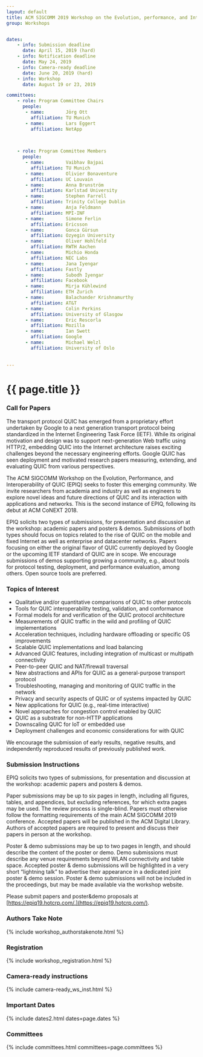 ```yaml
---
layout: default
title: ACM SIGCOMM 2019 Workshop on the Evolution, performance, and Interoperability of QUIC (EPIQ 2019)
group: Workshops


dates:
    - info: Submission deadline
      date: April 15, 2019 (hard)
    - info: Notification deadline
      date: May 24, 2019
    - info: Camera-ready deadline
      date: June 20, 2019 (hard)
    - info: Workshop
      date: August 19 or 23, 2019

committees:
    - role: Program Committee Chairs
      people:
       - name:        Jörg Ott
         affiliation: TU Munich
       - name:        Lars Eggert
         affiliation: NetApp
    

    
    - role: Program Committee Members
      people:
       - name:        Vaibhav Bajpai
         affiliation: TU Munich
       - name:        Olivier Bonaventure
         affiliation: UC Louvain
       - name:        Anna Brunström
         affiliation: Karlstad University
       - name:        Stephen Farrell
         affiliation: Trinity College Dublin
       - name:        Anja Feldmann
         affiliation: MPI-INF
       - name:        Simone Ferlin
         affiliation: Ericsson
       - name:        Gonca Gürsun
         affiliation: Ozyegin University
       - name:        Oliver Hohlfeld
         affiliation: RWTH Aachen
       - name:        Michio Honda
         affiliation: NEC Labs
       - name:        Jana Iyengar
         affiliation: Fastly
       - name:        Subodh Iyengar
         affiliation: Facebook
       - name:        Mirja Kühlewind
         affiliation: ETH Zurich
       - name:        Balachander Krishnamurthy
         affiliation: AT&T
       - name:        Colin Perkins
         affiliation: University of Glasgow
       - name:        Eric Rescorla
         affiliation: Mozilla
       - name:        Ian Swett
         affiliation: Google
       - name:        Michael Welzl
         affiliation: University of Oslo 
         
                              
---
```


# {{ page.title }}

### Call for Papers
The transport protocol QUIC has emerged from a proprietary effort undertaken by Google to a next generation transport protocol being standardized in the Internet Engineering Task Force (IETF). While its original motivation and design was to support next-generation Web traffic using HTTP/2, embedding QUIC into the Internet architecture raises exciting challenges beyond the necessary engineering efforts. Google QUIC has seen deployment and motivated research papers measuring, extending, and evaluating QUIC from various perspectives.     

The ACM SIGCOMM Workshop on the Evolution, Performance, and Interoperability of QUIC (EPIQ) seeks to foster this emerging community. We invite researchers from academia and industry as well as engineers to explore novel ideas and future directions of QUIC and its interaction with applications and networks. This is the second instance of EPIQ, following its debut at ACM CoNEXT 2018.

EPIQ solicits two types of submissions, for presentation and discussion at the workshop: academic papers and posters & demos. Submissions of both types should focus on topics related to the rise of QUIC on the mobile and fixed Internet as well as enterprise and datacenter networks. Papers focusing on either the original flavor of QUIC currently deployed by Google or the upcoming IETF standard of QUIC are in scope.  We encourage submissions of demos supporting growing a community, e.g., about tools for protocol testing, deployment, and performance evaluation, among others. Open source tools are preferred.

### Topics of Interest

- Qualitative and/or quantitative comparisons of QUIC to other protocols
- Tools for QUIC interoperability testing, validation, and conformance
- Formal models for and verification of the QUIC protocol architecture
- Measurements of QUIC traffic in the wild and profiling of QUIC implementations
- Acceleration techniques, including hardware offloading or specific OS improvements
- Scalable QUIC implementations and load balancing
- Advanced QUIC features, including integration of multicast or multipath connectivity
- Peer-to-peer QUIC and NAT/firewall traversal
- New abstractions and APIs for QUIC as a general-purpose transport protocol
- Troubleshooting, managing and monitoring of QUIC traffic in the network
- Privacy and security aspects of QUIC or of systems impacted by QUIC
- New applications for QUIC (e.g., real-time interactive)
- Novel approaches for congestion control enabled by QUIC
- QUIC as a substrate for non-HTTP applications
- Downscaling QUIC for IoT or embedded use
- Deployment challenges and economic considerations for with QUIC

We encourage the submission of early results, negative results, and independently reproduced results of previously published work.


### Submission Instructions
EPIQ solicits two types of submissions, for presentation and discussion at the workshop: academic papers and posters & demos.

Paper submissions may be up to six pages in length, including all figures, tables, and appendices, but excluding references, for which extra pages may be used. The review process is single-blind. Papers must otherwise follow the formatting requirements of the main ACM SIGCOMM 2019 conference. Accepted papers will be published in the ACM Digital Library. Authors of accepted papers are required to present and discuss their papers in person at the workshop.

Poster & demo submissions may be up to two pages in length, and should describe the content of the poster or demo. Demo submissions must describe any venue requirements beyond WLAN connectivity and table space. Accepted poster & demo submissions will be highlighted in a very short “lightning talk” to advertise their appearance in a dedicated joint poster & demo session. Poster & demo submissions will not be included in the proceedings, but may be made available via the workshop website.

Please submit papers and poster&demo proposals at [https://epiq19.hotcrp.com/.](https://epiq19.hotcrp.com/).

### Authors Take Note
{% include workshop_authorstakenote.html %}

### Registration
{% include workshop_registration.html %}


### Camera-ready instructions
{% include camera-ready_ws_inst.html %}


### <i class="fa fa-calendar"></i> Important Dates

{% include dates2.html dates=page.dates %}

### Committees

{% include committees.html committees=page.committees %}

